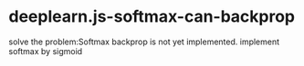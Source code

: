 # deeplearn.js-softmax-can-backprop
solve the problem:Softmax backprop is not yet implemented.
implement softmax by sigmoid 
